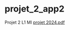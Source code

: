 # projet_2_app2
Projet 2 L1 MI
[projet 2024.pdf](https://github.com/leo-elwowo/projet_2_app2/files/15072541/projet.2024.pdf)
